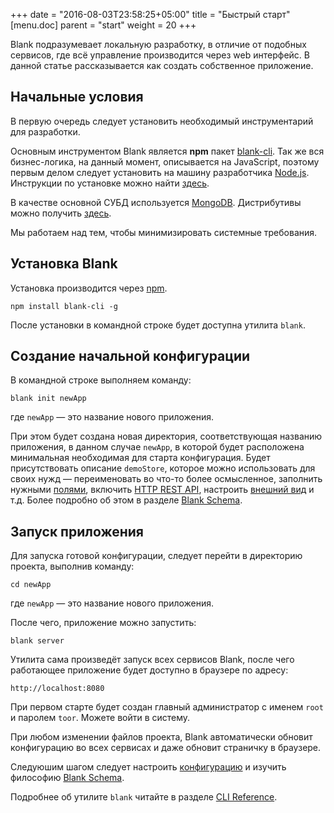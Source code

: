 +++
date = "2016-08-03T23:58:25+05:00"
title = "Быстрый старт"
[menu.doc]
    parent = "start"
    weight = 20
+++

Blank подразумевает локальную разработку, в отличие от подобных сервисов, где всё управление производится через web интерфейс.
В данной статье рассказывается как создать собственное приложение.

## Начальные условия

В первую очередь следует установить необходимый инструментарий для разработки.

Основным инструментом Blank является **npm** пакет [blank-cli](https://www.npmjs.com/package/blank-cli).
Так же вся бизнес-логика, на данный момент, описывается на JavaScript, поэтому первым делом следует установить
на машину разработчика [Node.js](https://nodejs.org). Инструкции по установке можно найти [здесь](https://nodejs.org/en/download/).

В качестве основной СУБД используется [MongoDB](https://www.mongodb.com/). Дистрибутивы
можно получить [здесь](https://www.mongodb.com/download-center).

Мы работаем над тем, чтобы минимизировать системные требования.

## Установка Blank

Установка производится через [npm](https://www.npmjs.com/).

```
npm install blank-cli -g
```

После установки в командной строке будет доступна утилита `blank`.

## Создание начальной конфигурации

В командной строке выполняем команду:
```
blank init newApp
```
где `newApp`&nbsp;&mdash; это название нового приложения.

При этом будет создана новая директория, соответствующая названию приложения, в данном случае `newApp`,
в которой будет расположена минимальная необходимая для старта конфигурация. Будет присутствовать описание
`demoStore`, которое можно использовать для своих нужд&nbsp;&mdash; переименовать во что-то
более осмысленное, заполнить нужными [полями](/doc/props-modeling/), включить [HTTP REST API](/doc/httprest/),
настроить [внешний вид](/doc/props-displaying/) и т.д. Более подробно об этом в разделе [Blank Schema](/doc/schema/).

## Запуск приложения

Для запуска готовой конфигурации, следует перейти в директорию проекта, выполнив команду:
```
cd newApp
```
где `newApp`&nbsp;&mdash; это название нового приложения.

После чего, приложение можно запустить:

```
blank server
```

Утилита сама произведёт запуск всех сервисов Blank, после чего работающее приложение будет доступно в браузере по адресу:
```
http://localhost:8080
```

При первом старте будет создан главный администратор с именем `root` и паролем `toor`. Можете войти в систему.

При любом изменении файлов проекта, Blank автоматически обновит конфигурацию во всех сервисах и даже обновит страничку в браузере.

Следуюшим шагом следует настроить [конфигурацию](/doc/settings/) и изучить философию [Blank Schema](/doc/schema/).

Подробнее об утилите `blank` читайте в разделе [CLI Reference](/doc/cli/).